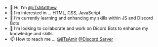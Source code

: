 - 👋 Hi, I’m <a href="https://github.com/iiTsMatthew" target="_blank">@iiTsMatthew</a>
- 👀 I’m interested in ... HTML, CSS, JavaScript
- 🌱 I’m currently learning and enhancing my skills within JS and Discord Bots
- 💞️ I’m looking to collaborate and work on Dicord Bots to enhance my knowledge and skills.
- 📫 How to reach me ... <a href="https://github.com/iiTsAmir" target="_blank">@iiTsAmir</a>  <a href="https://dsc.gg/chillout-lounge" target="_blank">@Discord Server</a> 

<!---
iiTsAmir/iiTsAmir is a ✨ special ✨ repository because its `README.md` (this file) appears on your GitHub profile.
You can click the Preview link to take a look at your changes.
--->
